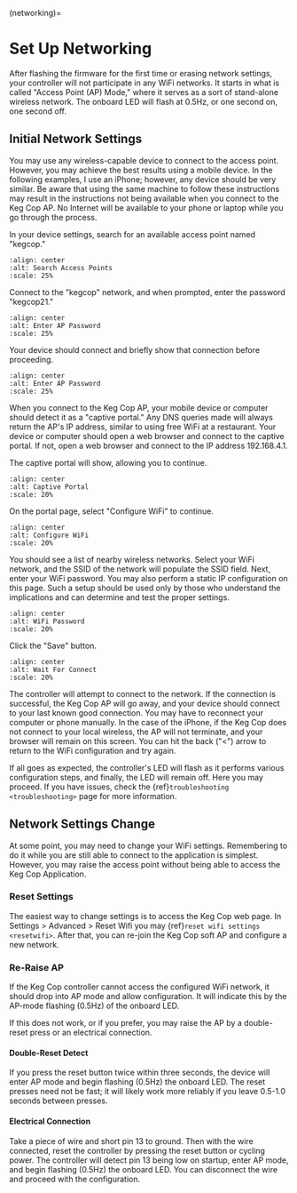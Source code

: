 (networking)=

# Set Up Networking

After flashing the firmware for the first time or erasing network settings, your controller will not participate in any WiFi networks. It starts in what is called "Access Point (AP) Mode," where it serves as a sort of stand-alone wireless network. The onboard LED will flash at 0.5Hz, or one second on, one second off.

## Initial Network Settings

You may use any wireless-capable device to connect to the access point. However, you may achieve the best results using a mobile device. In the following examples, I use an iPhone; however, any device should be very similar. Be aware that using the same machine to follow these instructions may result in the instructions not being available when you connect to the Keg Cop AP. No Internet will be available to your phone or laptop while you go through the process.

In your device settings, search for an available access point named "kegcop."

```{image} 1_choose_ap.png
:align: center
:alt: Search Access Points
:scale: 25%
```

Connect to the "kegcop" network, and when prompted, enter the password "kegcop21."

```{image} 2_ap_pwd.png
:align: center
:alt: Enter AP Password
:scale: 25%
```

Your device should connect and briefly show that connection before proceeding.

```{image} 2a_ap_pwd.png
:align: center
:alt: Enter AP Password
:scale: 25%
```

When you connect to the Keg Cop AP, your mobile device or computer should detect it as a "captive portal." Any DNS queries made will always return the AP's IP address, similar to using free WiFi at a restaurant. Your device or computer should open a web browser and connect to the captive portal. If not, open a web browser and connect to the IP address 192.168.4.1.

The captive portal will show, allowing you to continue.

```{image} 3_captive_portal.png
:align: center
:alt: Captive Portal
:scale: 20%
```

On the portal page, select "Configure WiFi" to continue.

```{image} 4_configure_wifi.png
:align: center
:alt: Configure WiFi
:scale: 20%
```

You should see a list of nearby wireless networks. Select your WiFi network, and the SSID of the network will populate the SSID field. Next, enter your WiFi password. You may also perform a static IP configuration on this page. Such a setup should be used only by those who understand the implications and can determine and test the proper settings.

```{image} 5_wifi_pwd.png
:align: center
:alt: WiFi Password
:scale: 20%
```

Click the "Save" button.

```{image} 6_wait_for_connect.png
:align: center
:alt: Wait For Connect
:scale: 20%
```

The controller will attempt to connect to the network. If the connection is successful, the Keg Cop AP will go away, and your device should connect to your last known good connection. You may have to reconnect your computer or phone manually. In the case of the iPhone, if the Keg Cop does not connect to your local wireless, the AP will not terminate, and your browser will remain on this screen.  You can hit the back ("\<") arrow to return to the WiFi configuration and try again.

If all goes as expected, the controller's LED will flash as it performs various configuration steps, and finally, the LED will remain off. Here you may proceed. If you have issues, check the {ref}`troubleshooting <troubleshooting>` page for more information.

## Network Settings Change

At some point, you may need to change your WiFi settings. Remembering to do it while you are still able to connect to the application is simplest. However, you may raise the access point without being able to access the Keg Cop Application.

### Reset Settings

The easiest way to change settings is to access the Keg Cop web page.  In Settings > Advanced > Reset Wifi you may {ref}`reset wifi settings <resetwifi>`.  After that, you can re-join the Keg Cop soft AP and configure a new network.

### Re-Raise AP

If the Keg Cop controller cannot access the configured WiFi network, it should drop into AP mode and allow configuration. It will indicate this by the AP-mode flashing (0.5Hz) of the onboard LED.

If this does not work, or if you prefer, you may raise the AP by a double-reset press or an electrical connection.

#### Double-Reset Detect

If you press the reset button twice within three seconds, the device will enter AP mode and begin flashing (0.5Hz) the onboard LED.  The reset presses need not be fast; it will likely work more reliably if you leave 0.5-1.0 seconds between presses.

#### Electrical Connection

Take a piece of wire and short pin 13 to ground. Then with the wire connected, reset the controller by pressing the reset button or cycling power. The controller will detect pin 13 being low on startup, enter AP mode, and begin flashing (0.5Hz) the onboard LED.  You can disconnect the wire and proceed with the configuration.
